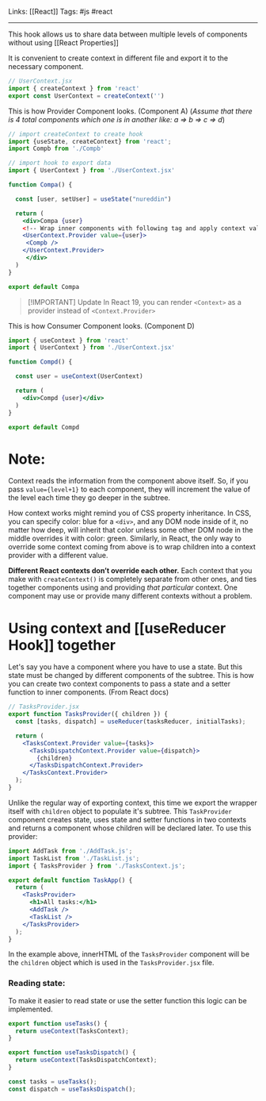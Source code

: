 Links: [[React]] 
Tags: #js #react 

<hr>

This hook allows us to share data between multiple levels of components without using [[React Properties]]

It is convenient to create context in different file and export it to the necessary component.
```jsx
// UserContext.jsx
import { createContext } from 'react'
export const UserContext = createContext('')
```

This is how Provider Component looks. (Component A) (*Assume that there is 4 total components which one is in another like: a => b => c => d*)
```jsx
// import createContext to create hook
import {useState, createContext} from 'react';
import Compb from './Compb'

// import hook to export data 
import { UserContext } from './UserContext.jsx'

function Compa() {

  const [user, setUser] = useState("nureddin")

  return (
    <div>Compa {user}
    <!-- Wrap inner components with following tag and apply context value to transfer data between components -->
    <UserContext.Provider value={user}>
     <Compb /> 
    </UserContext.Provider>
     </div>
  )
}

export default Compa
```


> [!IMPORTANT] Update
> In React 19, you can render `<Context>` as a provider instead of `<Context.Provider>`


This is how Consumer Component looks. (Component D)
```jsx
import { useContext } from 'react'
import { UserContext } from './UserContext.jsx'

function Compd() {

  const user = useContext(UserContext) 

  return (
    <div>Compd {user}</div>
  )
}

export default Compd
```

# Note:
Context reads the information from the component above itself. So, if you pass 
`value={level+1}`
to each component, they will increment the value of the level each time they go deeper in the subtree.

How context works might remind you of CSS property inheritance. In CSS, you can specify color: blue for a `<div>`, and any DOM node inside of it, no matter how deep, will inherit that color unless some other DOM node in the middle overrides it with color: green. Similarly, in React, the only way to override some context coming from above is to wrap children into a context provider with a different value.

**Different React contexts don’t override each other.** Each context that you make with `createContext()` is completely separate from other ones, and ties together components using and providing _that particular_ context. One component may use or provide many different contexts without a problem.

# Using context and [[useReducer Hook]] together
Let's say you have a component where you have to use a state. But this state must be changed by different components of the subtree. This is how you can create two context components to pass a state and a setter function to inner components. (From React docs)

```jsx
// TasksProvider.jsx
export function TasksProvider({ children }) {
  const [tasks, dispatch] = useReducer(tasksReducer, initialTasks);

  return (
    <TasksContext.Provider value={tasks}>
      <TasksDispatchContext.Provider value={dispatch}>
        {children}
      </TasksDispatchContext.Provider>
    </TasksContext.Provider>
  );
}
```

Unlike the regular way of exporting context, this time we export the wrapper itself with `children` object to populate it's subtree. This `TaskProvider` component creates state, uses state and setter functions in two contexts and returns a component whose children will be declared later. To use this provider:

```jsx
import AddTask from './AddTask.js';
import TaskList from './TaskList.js';
import { TasksProvider } from './TasksContext.js';

export default function TaskApp() {
  return (
    <TasksProvider>
      <h1>All tasks:</h1>
      <AddTask />
      <TaskList />
    </TasksProvider>
  );
}
```

In the example above, innerHTML of the `TasksProvider` component will be the `children` object which is used in the `TasksProvider.jsx` file. 

### Reading state:
To make it easier to read state or use the setter function this logic can be implemented.
```jsx
export function useTasks() {
  return useContext(TasksContext);
}

export function useTasksDispatch() {
  return useContext(TasksDispatchContext);
}
```

```jsx
const tasks = useTasks();
const dispatch = useTasksDispatch();
```
